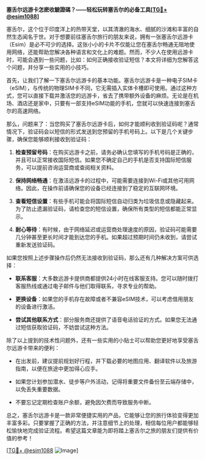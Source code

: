 **塞舌尔远游卡怎麽收驗證碼？——轻松玩转塞舌尔的必备工具[[TG💪+ @esim1088](https://t.me/s/esim1088)]**

塞舌尔，这个位于印度洋上的热带天堂，以其清澈的海水、细腻的沙滩和丰富的自然生态闻名于世。对于想要前往塞舌尔旅行的朋友来说，拥有一张塞舌尔远游卡（Esim）是必不可少的选择。这张小小的卡片不仅能让您在塞舌尔畅通无阻地使用网络，还能帮助您解决各种语言和文化上的难题。然而，不少人在使用远游卡时，可能会遇到一些问题，比如：如何正确接收验证短信？本文将详细为您解答这个问题，并分享一些实用的小技巧。

首先，让我们了解一下塞舌尔远游卡的基本功能。塞舌尔远游卡是一种电子SIM卡（eSIM），与传统的物理SIM卡不同，它无需插入实体卡槽即可使用。通过这种方式，您可以直接下载并激活您的远游卡，省去了携带额外设备的麻烦。无论是在机场、酒店还是家中，只要有一部支持eSIM功能的手机，您就可以快速连接到塞舌尔的高速网络。

那么，问题来了：当您购买了塞舌尔远游卡后，如何才能顺利收到验证码呢？通常情况下，验证码会以短信的形式发送到您预留的手机号码上。以下是几个关键步骤，确保您能够顺利接收到验证码：

1. **检查预留号码**：在购买远游卡之前，请务必确认您填写的手机号码是正确的，并且可以正常接收国际短信。如果您不确定自己的手机是否支持国际短信服务，可以提前咨询运营商或查阅相关资料。

2. **保持网络畅通**：在激活远游卡的过程中，可能需要连接到Wi-Fi或其他可用网络。因此，在操作前请确保您的设备已经连接到了稳定的互联网环境。

3. **查看短信设置**：有些手机可能会将国际短信自动归类为垃圾信息或隐藏起来。为了防止遗漏验证码，请检查您的短信设置，确保所有类型的短信都能正常显示。

4. **耐心等待**：有时候，由于网络延迟或运营商处理速度的原因，验证码可能需要几分钟甚至更长时间才能到达您的手机。如果超过预期时间仍未收到，请尝试重新发送验证码。

如果您按照上述步骤操作后仍然无法接收到验证码，那么还有几种解决方案可供选择：

- **联系客服**：大多数远游卡提供商都提供24小时在线客服支持。您可以随时拨打客服热线或通过电子邮件与他们取得联系，寻求专业的帮助。
  
- **更换设备**：如果您的手机存在故障或者不兼容eSIM技术，可以考虑借用朋友的设备进行激活。

- **尝试其他联系方式**：部分服务商还提供了语音电话验证的方式。如果您无法通过短信获取验证码，不妨尝试这种方法。

除了以上提到的技术性问题外，还有一些实用的小贴士可以帮助您更好地享受塞舌尔远游卡带来的便利：

- 在出发前，建议提前规划好行程，并下载必要的地图应用、翻译软件以及旅游指南，以便在旅途中更加得心应手。
  
- 如果您计划参加潜水、徒步等户外活动，记得将重要文件备份至云端存储中，以免丢失重要数据。

- 不要忘记定期检查账户余额，避免因欠费而导致服务中断。

总之，塞舌尔远游卡是一款非常便捷实用的产品，它能够让您的旅行体验变得更加丰富多彩。只要掌握了正确的方法，并注意细节上的处理，相信每位用户都能够轻松愉快地完成验证流程。希望这篇文章能为即将踏上塞舌尔之旅的朋友们提供有价值的参考！

[[TG💪+ @esim1088](https://t.me/s/esim1088) ![Image](https://i.postimg.cc/4NQfJmqS/Snipaste-2025-05-13-00-14-12.png)]